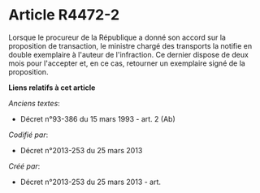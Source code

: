 # Article R4472-2

Lorsque le procureur de la République a donné son accord sur la proposition de transaction, le ministre chargé des transports
la notifie en double exemplaire à l'auteur de l'infraction. Ce dernier dispose de deux mois pour l'accepter et, en ce cas,
retourner un exemplaire signé de la proposition.

**Liens relatifs à cet article**

_Anciens textes_:

  - Décret n°93-386 du 15 mars 1993 - art. 2 (Ab)

_Codifié par_:

  - Décret n°2013-253 du 25 mars 2013

_Créé par_:

  - Décret n°2013-253 du 25 mars 2013 - art.
